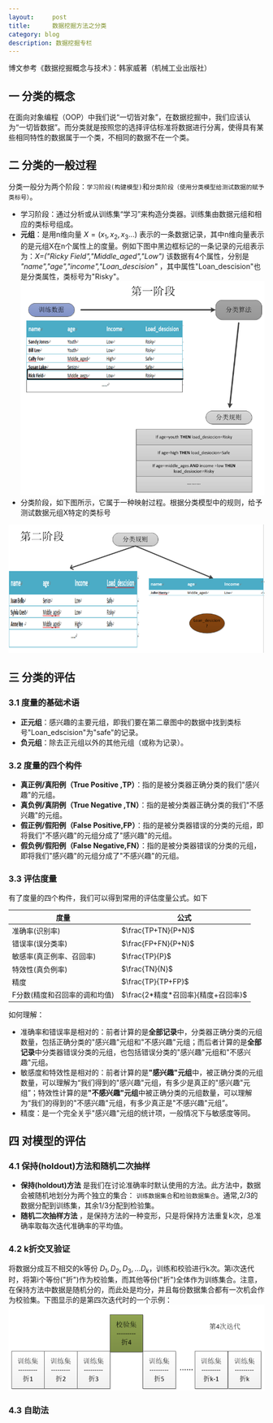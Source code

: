 ```yaml
---
layout:     post
title:      数据挖掘方法之分类
category: blog
description: 数据挖掘专栏
---
```


博文参考《数据挖掘概念与技术》：韩家威著（机械工业出版社）

## 一 分类的概念    

在面向对象编程（OOP）中我们说“一切皆对象”，在数据挖掘中，我们应该认为“一切皆数据”。而分类就是按照您的选择评估标准将数据进行分离，使得具有某些相同特性的数据属于一个类，不相同的数据不在一个类。

## 二 分类的一般过程   

分类一般分为两个阶段：`学习阶段(构建模型)`和`分类阶段（使用分类模型给测试数据的赋予类标号）`。

+ 学习阶段：通过分析或从训练集“学习”来构造分类器。训练集由数据元组和相应的类标号组成。
 + **元组**：是用n维向量 $X=(x_1,x_2,x_3...)$ 表示的一条数据记录，其中n维向量表示的是元组X在n个属性上的度量。例如下图中黑边框标记的一条记录的元组表示为：*X=("Ricky Field","Middle_aged","Low")* 该数据有4个属性，分别是 *"name","age","income","Loan_descision"* ，其中属性"Loan_descision"也是分类属性，类标号为"Risky"。
 <img src="/images/blog/classfymain1.png"></li><li>分类阶段，如下图所示，它属于一种映射过程。根据分类模型中的规则，给予测试数据元组X特定的类标号
<img src="/images/blog/classfymain2.png">

## 三 分类的评估

### 3.1 度量的基础术语

+ **正元组**：感兴趣的主要元组，即我们要在第二章图中的数据中找到类标号"Loan_edscision"为"safe"的记录。
+ **负元组**：除去正元组以外的其他元组（或称为记录）。

### 3.2 度量的四个构件

+ **真正例/真阳例（True Positive ,TP）**：指的是被分类器正确分类的我们"感兴趣"的元组。
+ **真负例/真阴例（True Negative ,TN）**：指的是被分类器正确分类的我们"不感兴趣"的元组。
+ **假正例/假阳例（False Positive,FP）**：指的是被分类器错误的分类的元组，即将我们"不感兴趣"的元组分成了"感兴趣"的元组。
+ **假负例/假阳例（False Negative,FN）**：指的是被分类器错误的分类的元组，即将我们"感兴趣"的元组分成了"不感兴趣"的元组。


### 3.3 评估度量

有了度量的四个构件，我们可以得到常用的评估度量公式。如下

|度量|公式|
|---|---|
|准确率(识别率) | $\frac{TP+TN}{P+N}$|
|错误率(误分类率)| $\frac{FP+FN}{P+N}$ |
|敏感率(真正例率、召回率)| $\frac{TP}{P}$ |
|特效性(真负例率)| $\frac{TN}{N}$ |
|精度| $\frac{TP}{TP+FP}$ |
|F分数(精度和召回率的调和均值)| $\frac{2*精度*召回率}{精度+召回率}$ |


如何理解：

+ 准确率和错误率是相对的：前者计算的是<B>全部记录</B>中，分类器正确分类的元组数量，包括正确分类的"感兴趣"元组和"不感兴趣"元组；而后者计算的是<B>全部记录</B>中分类器错误分类的元组，也包括错误分类的"感兴趣"元组和"不感兴趣"元组。
+ 敏感度和特效性是相对的：前者计算的是<B>"感兴趣"元组</B>中，被正确分类的元组数量，可以理解为“我们得到的"感兴趣"元组，有多少是真正的"感兴趣"元组”；特效性计算的是<B>"不感兴趣"元组</B>中被正确分类的元组数量，可以理解为“我们的得到的"不感兴趣"元组，有多少真正是"不感兴趣"元组”。
+ 精度：是一个完全关乎"感兴趣"元组的统计项，一般情况下与敏感度等同。

## 四 对模型的评估

### 4.1 保持(holdout)方法和随机二次抽样

+ **保持(holdout)方法** 是我们在讨论准确率时默认使用的方法。此方法中，数据会被随机地划分为两个独立的集合：
`训练数据集合`和`检验数据集合`。通常,2/3的数据分配到训练集，其余1/3分配到检验集。
+ **随机二次抽样方法** ，是保持方法的一种变形，只是将保持方法重复k次，总准确率取每次迭代准确率的平均值。

### 4.2 k折交叉验证

将数据分成互不相交的k等份 $D_1,D_2,D_3,...D_k$，训练和校验进行k次。第i次迭代时，将第i个等份("折")作为校验集，而其他等份("折")全体作为训练集合。注意，在保持方法中数据是随机分的，而此处是均分，并且每份数据集合都有一次机会作为校验集。下图显示的是第四次迭代时的一个示例：
<img src="/images/blog/classfymain4.png">

### 4.3 自助法
